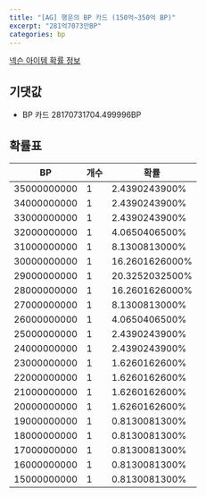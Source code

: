```yaml
---
title: "[AG] 행운의 BP 카드 (150억~350억 BP)"
excerpt: "281억7073만BP"
categories: bp
---
```

[넥슨 아이템 확률 정보](http://iteminfo.nexon.com/probability/fo4?sn=7262)

## 기댓값
  - BP 카드 28170731704.499996BP

## 확률표

|BP|개수|확률|
|---|---|---|
|35000000000|1|2.4390243900%|
|34000000000|1|2.4390243900%|
|33000000000|1|2.4390243900%|
|32000000000|1|4.0650406500%|
|31000000000|1|8.1300813000%|
|30000000000|1|16.2601626000%|
|29000000000|1|20.3252032500%|
|28000000000|1|16.2601626000%|
|27000000000|1|8.1300813000%|
|26000000000|1|4.0650406500%|
|25000000000|1|2.4390243900%|
|24000000000|1|2.4390243900%|
|23000000000|1|1.6260162600%|
|22000000000|1|1.6260162600%|
|21000000000|1|1.6260162600%|
|20000000000|1|1.6260162600%|
|19000000000|1|0.8130081300%|
|18000000000|1|0.8130081300%|
|17000000000|1|0.8130081300%|
|16000000000|1|0.8130081300%|
|15000000000|1|0.8130081300%|
